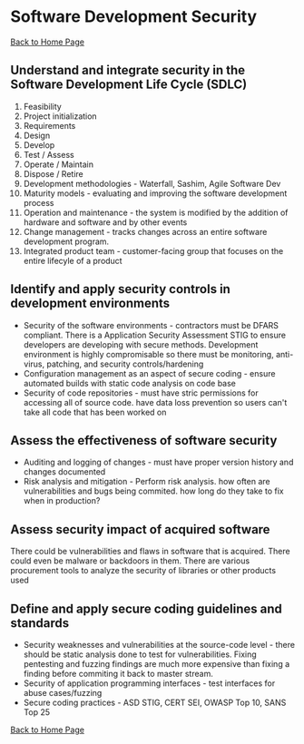 # Software Development Security

[Back to Home Page](https://github.com/so87/CISSP-Study-Guide) <br />


## Understand and integrate security in the Software Development Life Cycle \(SDLC\)

1. Feasibility
2. Project initialization
3. Requirements
4. Design
5. Develop
6. Test / Assess
7. Operate / Maintain
8. Dispose / Retire
9. Development methodologies - Waterfall, Sashim, Agile Software Dev
10. Maturity models - evaluating and improving the software development process
11. Operation and maintenance - the system is modified by the addition of hardware and software and by other events
12. Change management - tracks changes across an entire software development program.
13. Integrated product team - customer-facing group that focuses on the entire lifecyle of a product

## Identify and apply security controls in development environments

* Security of the software environments - contractors must be DFARS compliant. There is a Application Security Assessment STIG to ensure developers are developing with secure methods. Development environment is highly compromisable so there must be monitoring, anti-virus, patching, and security controls/hardening
* Configuration management as an aspect of secure coding - ensure automated builds with static code analysis on code base
* Security of code repositories - must have stric permissions for accessing all of source code. have data loss prevention so users can't take all code that has been worked on

## Assess the effectiveness of software security

* Auditing and logging of changes - must have proper version history and changes documented
* Risk analysis and mitigation - Perform risk analysis. how often are vulnerabilities and bugs being commited. how long do they take to fix when in production?

## Assess security impact of acquired software

There could be vulnerabilities and flaws in software that is acquired. There could even be malware or backdoors in them. There are various procurement tools to analyze the security of libraries or other products used

## Define and apply secure coding guidelines and standards

* Security weaknesses and vulnerabilities at the source-code level - there should be static analysis done to test for vulnerabilities. Fixing pentesting and fuzzing findings are much more expensive than fixing a finding before commiting it back to master stream.
* Security of application programming interfaces - test interfaces for abuse cases/fuzzing
* Secure coding practices - ASD STIG, CERT SEI, OWASP Top 10, SANS Top 25 

[Back to Home Page](https://github.com/so87/CISSP-Study-Guide)   


